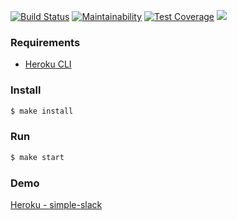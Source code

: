 [![Build Status](https://travis-ci.org/AlexandrKoliukh/frontend-project-lvl4.svg?branch=master)](https://travis-ci.org/AlexandrKoliukh/frontend-project-lvl4)
[![Maintainability](https://api.codeclimate.com/v1/badges/ae7d076ab97ae091ef11/maintainability)](https://codeclimate.com/github/AlexandrKoliukh/frontend-project-lvl4/maintainability)
[![Test Coverage](https://api.codeclimate.com/v1/badges/ae7d076ab97ae091ef11/test_coverage)](https://codeclimate.com/github/AlexandrKoliukh/frontend-project-lvl4/test_coverage)
![](https://github.com/AlexandrKoliukh/frontend-project-lvl4/workflows/simple-chat%20CI/badge.svg)

### Requirements

* [Heroku CLI](https://devcenter.heroku.com/articles/heroku-cli)

### Install

```sh
$ make install
```

### Run

```sh
$ make start
```

### Demo

[Heroku - simple-slack](https://shielded-wave-76899.herokuapp.com/)
